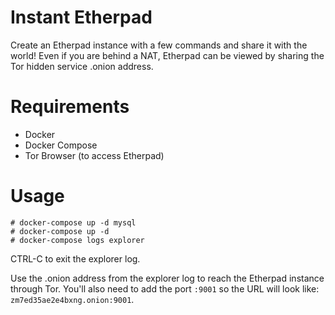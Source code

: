 # Instant Etherpad

Create an Etherpad instance with a few commands and share it with the world! Even if you are behind a NAT, Etherpad can be viewed by sharing the Tor hidden service .onion address.

# Requirements

- Docker
- Docker Compose
- Tor Browser (to access Etherpad)

# Usage

```
# docker-compose up -d mysql
# docker-compose up -d
# docker-compose logs explorer
```
CTRL-C to exit the explorer log.

Use the .onion address from the explorer log to reach the Etherpad instance through Tor.  You'll also need to add the port `:9001` so the URL will look like: `zm7ed35ae2e4bxng.onion:9001`.
